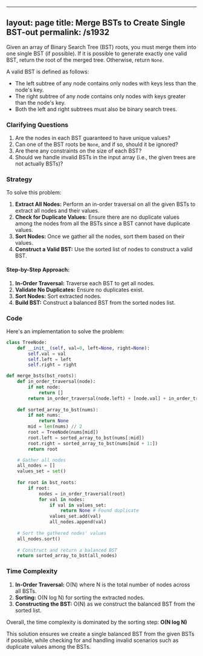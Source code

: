 
---
layout: page
title:  Merge BSTs to Create Single BST-out
permalink: /s1932
---

Given an array of Binary Search Tree (BST) roots, you must merge them into one single BST (if possible). If it is possible to generate exactly one valid BST, return the root of the merged tree. Otherwise, return `None`.

A valid BST is defined as follows:
- The left subtree of any node contains only nodes with keys less than the node's key.
- The right subtree of any node contains only nodes with keys greater than the node's key.
- Both the left and right subtrees must also be binary search trees.

### Clarifying Questions

1. Are the nodes in each BST guaranteed to have unique values?
2. Can one of the BST roots be `None`, and if so, should it be ignored?
3. Are there any constraints on the size of each BST?
4. Should we handle invalid BSTs in the input array (i.e., the given trees are not actually BSTs)?

### Strategy

To solve this problem:
1. **Extract All Nodes:** Perform an in-order traversal on all the given BSTs to extract all nodes and their values.
2. **Check for Duplicate Values:** Ensure there are no duplicate values among the nodes from all the BSTs since a BST cannot have duplicate values.
3. **Sort Nodes:** Once we gather all the nodes, sort them based on their values.
4. **Construct a Valid BST:** Use the sorted list of nodes to construct a valid BST.

#### Step-by-Step Approach:
1. **In-Order Traversal:** Traverse each BST to get all nodes.
2. **Validate No Duplicates:** Ensure no duplicates exist.
3. **Sort Nodes:** Sort extracted nodes.
4. **Build BST:** Construct a balanced BST from the sorted nodes list.

### Code

Here's an implementation to solve the problem:

```python
class TreeNode:
    def __init__(self, val=0, left=None, right=None):
        self.val = val
        self.left = left
        self.right = right

def merge_bsts(bst_roots):
    def in_order_traversal(node):
        if not node:
            return []
        return in_order_traversal(node.left) + [node.val] + in_order_traversal(node.right)
    
    def sorted_array_to_bst(nums):
        if not nums:
            return None
        mid = len(nums) // 2
        root = TreeNode(nums[mid])
        root.left = sorted_array_to_bst(nums[:mid])
        root.right = sorted_array_to_bst(nums[mid + 1:])
        return root

    # Gather all nodes
    all_nodes = []
    values_set = set()
    
    for root in bst_roots:
        if root:
            nodes = in_order_traversal(root)
            for val in nodes:
                if val in values_set:
                    return None # Found duplicate
                values_set.add(val)
                all_nodes.append(val)
    
    # Sort the gathered nodes' values
    all_nodes.sort()
    
    # Construct and return a balanced BST
    return sorted_array_to_bst(all_nodes)
```

### Time Complexity

1. **In-Order Traversal:** O(N) where N is the total number of nodes across all BSTs.
2. **Sorting:** O(N log N) for sorting the extracted nodes.
3. **Constructing the BST:** O(N) as we construct the balanced BST from the sorted list.

Overall, the time complexity is dominated by the sorting step:
**O(N log N)**

This solution ensures we create a single balanced BST from the given BSTs if possible, while checking for and handling invalid scenarios such as duplicate values among the BSTs.